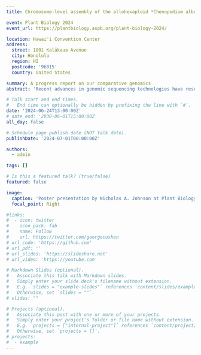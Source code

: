 ```yaml
---
title: Chromosome-level assembly of the allohexaploid *Chenopodium album* L. genome reveals selection pressures on genes associated with adaptation

event: Plant Biology 2024
event_url: https://plantbiology.aspb.org/plant-biology-2024/

location: Hawai'i Convention Center
address:
  street: 1801 Kalākaua Avenue
  city: Honolulu
  region: HI
  postcode: '96815'
  country: United States

summary: A progress report on our comparative genomics 
abstract: 'Recent advances in genomic sequencing technologies have resulted in numerous high-quality genomes for model plant species, however, such data remains scarce for non-model plant species such as agricultural weeds. To rectify this limitation, the International Weed Genomics Consortium (IWGC) was established in 2021 to sequence, assemble, annotate, and publish reference-quality genomes for the most economically important weed species1. Here we present a chromosome-level genome for the cosmopolitan allohexaploid (BCD subgenomes) weed, *Chenopodium album* L., produced by the IWGC. We hypothesize weeds contain genomic patterns associated with their adaptive capabilities which are not found in their non-weed relatives. To investigate, we compared homologous regions, cytochrome P450 content, and selection pressures in terms of the ratio of non-synonymous to synonymous protein-coding nucleotide substitutions (dN/dS) between the IWGC *C. album* genome from the United States, a public *C. album* genome from the United Kingdom, and *C. formosanum* (djulis; BCD subgenomes), a theorized domesticated form of *C. album*. We found selection patterns across genes associated with adaptation in plants. We also provide a pipeline which we hope will make the analysis and visualization of dN/dS values faster and more accessible, especially for non-computational scientists.'

# Talk start and end times.
#   End time can optionally be hidden by prefixing the line with `#`.
date: '2024-06-24T13:00:00Z'
# date_end: '2030-06-01T15:00:00Z'
all_day: false

# Schedule page publish date (NOT talk date).
publishDate: '2024-07-01T00:00:00Z'

authors:
  - admin

tags: []

# Is this a featured talk? (true/false)
featured: false

image:
  caption: 'Poster presentation by Nicholas A. Johnson at Plant Biology 2024'
  focal_point: Right

#links:
#  - icon: twitter
#    icon_pack: fab
#    name: Follow
#    url: https://twitter.com/georgecushen
# url_code: 'https://github.com'
# url_pdf: ''
# url_slides: 'https://slideshare.net'
# url_video: 'https://youtube.com'

# Markdown Slides (optional).
#   Associate this talk with Markdown slides.
#   Simply enter your slide deck's filename without extension.
#   E.g. `slides = "example-slides"` references `content/slides/example-slides.md`.
#   Otherwise, set `slides = ""`.
# slides: ""

# Projects (optional).
#   Associate this post with one or more of your projects.
#   Simply enter your project's folder or file name without extension.
#   E.g. `projects = ["internal-project"]` references `content/project/deep-learning/index.md`.
#   Otherwise, set `projects = []`.
# projects:
#  - example
---
```

